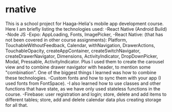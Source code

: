 # rnative
This is a school project for Haaga-Helia's mobile app development course. Here I am briefly listing the technologies used:
-React Native (Android Build)
-Node JS
-Expo: AppLoading, Fonts, ImagePicker,
-React Native: (that has not been covered in other course assignments): Platform, TouchableWithoutFeedback, Calendar, withNavigation, DrawerActions, TouchableOpacity,
createAppContainer, createSwitchNavigator, createDrawerNavigator, Dimensions, ActivityIndicator, DropDownPicker, Modal, Pressable, ActivityIndicator. Plus  I used 
them to create the carousel view and to combine drawer navigator with header, to mention some "combination". One of the biggest things I learned was how to combine
these technologies.
-Custom fonts and how to sync them with your app (I used fonts from FontSpace).
-I also learned how to use classes and other functions that have state, as we have only used stateless functions in the course.
-Firebase: user registration and login; store, delete and add items to different tables; store, add and delete calendar data plus creating storage for all that.
